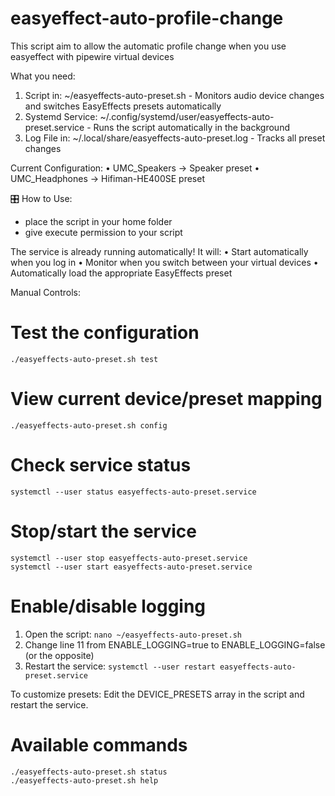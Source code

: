 # easyeffect-auto-profile-change
This script aim to allow the automatic profile change when you use easyeffect with pipewire virtual devices

What you need:
1. Script in: ~/easyeffects-auto-preset.sh - Monitors audio device changes and switches EasyEffects presets automatically
2. Systemd Service: ~/.config/systemd/user/easyeffects-auto-preset.service - Runs the script automatically in the background
3. Log File in: ~/.local/share/easyeffects-auto-preset.log - Tracks all preset changes

Current Configuration:
•  UMC_Speakers → Speaker preset
•  UMC_Headphones → Hifiman-HE400SE preset

🎛️ How to Use:

- place the script in your home folder
- give execute permission to your script


The service is already running automatically! It will:
•  Start automatically when you log in
•  Monitor when you switch between your virtual devices
•  Automatically load the appropriate EasyEffects preset

Manual Controls:

# Test the configuration
```
./easyeffects-auto-preset.sh test
```
# View current device/preset mapping
```
./easyeffects-auto-preset.sh config
```

# Check service status
```
systemctl --user status easyeffects-auto-preset.service
```
# Stop/start the service
```
systemctl --user stop easyeffects-auto-preset.service
systemctl --user start easyeffects-auto-preset.service
```
# Enable/disable logging
1. Open the script: ``` nano ~/easyeffects-auto-preset.sh ```
2. Change line 11 from ENABLE_LOGGING=true to ENABLE_LOGGING=false (or the opposite)
3. Restart the service: ``` systemctl --user restart easyeffects-auto-preset.service ```

To customize presets: Edit the DEVICE_PRESETS array in the script and restart the service.

# Available commands
```
./easyeffects-auto-preset.sh status
./easyeffects-auto-preset.sh help
```

